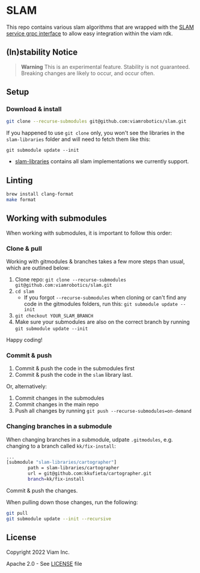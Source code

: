 # SLAM

This repo contains various slam algorithms that are wrapped with the [SLAM service grpc interface](https://github.com/viamrobotics/rdk/tree/main/proto/api/service/slam/v1) to allow easy integration within the viam rdk.

## (In)stability Notice
> **Warning**
> This is an experimental feature. Stability is not guaranteed. Breaking changes are likely to occur, and occur often.

## Setup

### Download & install
```bash
git clone --recurse-submodules git@github.com:viamrobotics/slam.git
```

If you happened to use `git clone` only, you won't see the libraries in the `slam-libraries` folder and will need to fetch them like this:

`git submodule update --init`

* [slam-libraries](./slam-libraries) contains all slam implementations we currently support.

## Linting

```bash
brew install clang-format
make format
```

## Working with submodules
When working with submodules, it is important to follow this order:

### Clone & pull
Working with gitmodules & branches takes a few more steps than usual, which are outlined below:


1. Clone repo: `git clone --recurse-submodules git@github.com:viamrobotics/slam.git`
2. `cd slam`
    * If you forgot `--recurse-submodules` when cloning or can't find any code in the gitmodules folders, run this: `git submodule update --init`
2. `git checkout YOUR_SLAM_BRANCH`
3. Make sure your submodules are also on the correct branch by running `git submodule update --init`

Happy coding!

### Commit & push
1. Commit & push the code in the submodules first
2. Commit & push the code in the `slam` library last.

Or, alternatively:
1. Commit changes in the submodules
1. Commit changes in the main repo
1. Push all changes by running `git push --recurse-submodules=on-demand`

### Changing branches in a submodule
When changing branches in a submodule, udpate `.gitmodules`, e.g. changing to a branch called `kk/fix-install`:

```bash
...
[submodule "slam-libraries/cartographer"]
        path = slam-libraries/cartographer
        url = git@github.com:kkufieta/cartographer.git
        branch=kk/fix-install
```

Commit & push the changes.

When pulling down those changes, run the following:
```bash
git pull
git submodule update --init --recursive
```

## License
Copyright 2022 Viam Inc.

Apache 2.0 - See [LICENSE](https://github.com/viamrobotics/slam/blob/main/LICENSE) file
